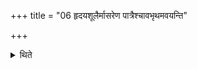 +++
title = "06 हृदयशूलैर्मासरेण पात्रैश्चावभृथमवयन्ति"

+++

<details><summary>थिते</summary>

हृदयशूलैर्मासरेण पात्रैश्चावभृथमवयन्ति ६
</details>
